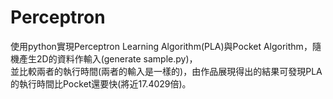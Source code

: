 # Perceptron
 
使用python實現Perceptron Learning Algorithm(PLA)與Pocket Algorithm，隨機產生2D的資料作輸入(generate sample.py)，  
並比較兩者的執行時間(兩者的輸入是一樣的)，由作品展現得出的結果可發現PLA的執行時間比Pocket還要快(將近17.4029倍)。
